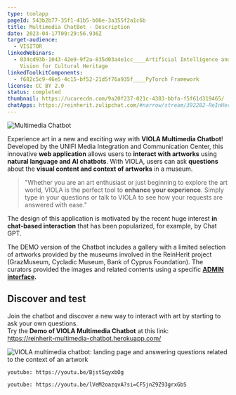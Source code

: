 ```yaml
---
type: toolapp
pageId: 543b2b77-35f1-41b5-b06e-3a355f2a1c6b
title: Multimedia ChatBot - Description
date: 2023-04-17T09:29:56.936Z
target-audience:
  - VISITOR
linkedWebinars:
  - 034cd93b-1043-42e9-9f2a-835d03a4e1cc____Artificial Intelligence and Computer
    Vision for Cultural Heritage
linkedToolkitComponents:
  - f682c5c9-46e5-4c15-bf52-21d5f76a935f____PyTorch Framework
license: CC BY 2.0
status: completed
thumbnail: https://ucarecdn.com/9a20f237-021c-4303-bbfa-f5f61d319465/
chatApps: https://reinherit.zulipchat.com/#narrow/stream/392282-ReInHerit-Applications-and-Toolkit/topic/Multimedia.20Chatbot.20VIOLA
---
```

![Multimedia Chatbot](https://ucarecdn.com/97a95fb1-19dc-46b2-bf0d-aac17699a195/ "Multimedia Chatbot")

Experience art in a new and exciting way with **VIOLA Multimedia Chatbot**! Developed by the UNIFI Media Integration and Communication Center, this innovative **web application** allows users to **interact with artworks** using **natural language and AI chatbots**. With VIOLA, users can ask **questions** about the **visual content and context of artworks** in a museum. 

> "Whether you are an art enthusiast or just beginning to explore the art world, VIOLA is the perfect tool to **enhance your experience**. Simply type in your questions or talk to VIOLA to see how your requests are answered with ease."

The design of this application is motivated by the recent huge interest **in chat-based interaction** that has been popularized, for example, by Chat GPT. 

The DEMO version of the Chatbot includes a gallery with a limited selection of artworks provided by the museums involved in the ReinHerit project (GrazMuseum, Cycladic Museum, Bank of Cyprus Foundation). The curators provided the images and related contents using a specific **[ADMIN interface](https://reinherit-hub.eu/tools/apps/c01cc7e5-033c-4d07-a56f-4612f9f210b3).**[](https://reinherit-hub.eu/tools/apps/c01cc7e5-033c-4d07-a56f-4612f9f210b3)

## Discover and test

Join the chatbot and discover a new way to interact with art by starting to ask your own questions. \
Try the **Demo of VIOLA Multimedia Chatbot** at this link:\
[https://reinherit-multimedia-c​hatbot.herokuapp.com/](https://reinherit-multimedia-chatbot.herokuapp.com/)

![VIOLA multimedia chatbot: landing page and answering questions related to the context of an artwork](https://ucarecdn.com/6adfc128-9bc3-4005-b996-aba3869bc16f/ "VIOLA multimedia chatbot: landing page and answering questions related to the context of an artwork")

`youtube: https://youtu.be/BjstSqyxbOg`

`youtube: https://youtu.be/lVeM2oazqvA?si=CF5jnZ9Z93grxGbS`